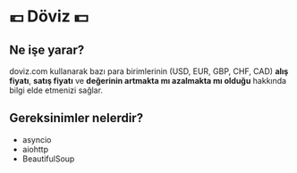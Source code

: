 # :euro: Döviz :dollar:
## Ne işe yarar?
doviz.com kullanarak bazı para birimlerinin (USD, EUR, GBP, CHF, CAD) **alış fiyatı**, **satış fiyatı** ve **değerinin artmakta mı azalmakta mı olduğu** hakkında bilgi elde etmenizi sağlar. 

## Gereksinimler nelerdir?
* asyncio
* aiohttp
* BeautifulSoup